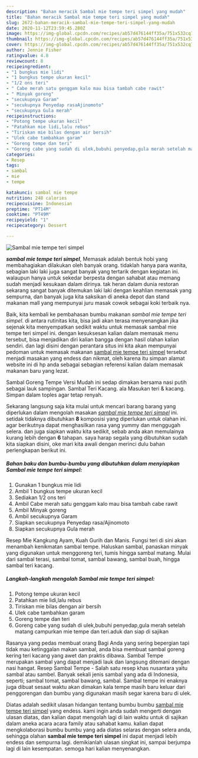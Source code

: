 ```yaml
---
description: "Bahan meracik Sambal mie tempe teri simpel yang mudah"
title: "Bahan meracik Sambal mie tempe teri simpel yang mudah"
slug: 2672-bahan-meracik-sambal-mie-tempe-teri-simpel-yang-mudah
date: 2020-11-12T23:59:45.280Z
image: https://img-global.cpcdn.com/recipes/ab57d476144ff35a/751x532cq70/sambal-mie-tempe-teri-simpel-foto-resep-utama.jpg
thumbnail: https://img-global.cpcdn.com/recipes/ab57d476144ff35a/751x532cq70/sambal-mie-tempe-teri-simpel-foto-resep-utama.jpg
cover: https://img-global.cpcdn.com/recipes/ab57d476144ff35a/751x532cq70/sambal-mie-tempe-teri-simpel-foto-resep-utama.jpg
author: Jennie Fisher
ratingvalue: 4.8
reviewcount: 8
recipeingredient:
- "1 bungkus mie lidi"
- "1 bungkus tempe ukuran kecil"
- "1/2 ons teri"
- " Cabe merah satu genggam kalo mau bisa tambah cabe rawit"
- " Minyak goreng"
- "secukupnya Garam"
- "secukupnya Penyedap rasaAjinomoto"
- "secukupnya Gula merah"
recipeinstructions:
- "Potong tempe ukuran kecil"
- "Patahkan mie lidi,lalu rebus"
- "Tiriskan mie bilas dengan air bersih"
- "Ulek cabe tambahkan garam"
- "Goreng tempe dan teri"
- "Goreng cabe yang sudah di ulek,bubuhi penyedap,gula merah setelah matang campurkan mie tempe dan teri.aduk dan siap di sajikan"
categories:
- Resep
tags:
- sambal
- mie
- tempe

katakunci: sambal mie tempe 
nutrition: 248 calories
recipecuisine: Indonesian
preptime: "PT14M"
cooktime: "PT49M"
recipeyield: "1"
recipecategory: Dessert

---
```



![Sambal mie tempe teri simpel](https://img-global.cpcdn.com/recipes/ab57d476144ff35a/751x532cq70/sambal-mie-tempe-teri-simpel-foto-resep-utama.jpg)

<b><i>sambal mie tempe teri simpel</i></b>, Memasak adalah bentuk hobi yang membahagiakan dilakukan oleh banyak orang. tidaklah hanya para wanita, sebagian laki laki juga sangat banyak yang tertarik dengan kegiatan ini. walaupun hanya untuk sekedar berpesta dengan sahabat atau memang sudah menjadi kesukaan dalam dirinya. tak heran dalam dunia restoran sekarang sangat banyak ditemukan laki laki dengan keahlian memasak yang sempurna, dan banyak juga kita saksikan di aneka depot dan stand makanan mall yang mempunyai juru masak cowok sebagai koki terbaik nya.

Baik, kita kembali ke pembahasan bumbu makanan <i>sambal mie tempe teri simpel</i>. di antara rutinitas kita, bisa jadi akan terasa menyenangkan jika sejenak kita menyempatkan sedikit waktu untuk memasak sambal mie tempe teri simpel ini. dengan kesuksesan kalian dalam memasak menu tersebut, bisa menjadikan diri kalian bangga dengan hasil olahan kalian sendiri. dan lagi disini dengan perantara situs ini kita akan mempunyai pedoman untuk memasak makanan <u>sambal mie tempe teri simpel</u> tersebut menjadi masakan yang endess dan nikmat, oleh karena itu simpan alamat website ini di hp anda sebagai sebagian referensi kalian dalam memasak makanan baru yang lezat.

Sambal Goreng Tempe Versi Mudah ini sedap dimakan bersama nasi putih sebagai lauk sampingan. Sambal Teri Kacang. ala Masukan teri &amp; kacang. Simpan dalam toples agar tetap renyah.


Sekarang langsung saja kita mulai untuk mencari barang barang yang diperlukan dalam mengolah masakan <u><i>sambal mie tempe teri simpel</i></u> ini. setidak tidaknya dibutuhkan <b>8</b> komposisi yang diperlukan untuk olahan ini. agar berikutnya dapat menghasilkan rasa yang yummy dan menggugah selera. dan juga siapkan waktu kita sedikit, sebab anda akan memulainya kurang lebih dengan <b>6</b> tahapan. saya harap segala yang dibutuhkan sudah kita siapkan disini, oke mari kita awali dengan merinci dulu bahan perlengkapan berikut ini.

<!--inarticleads1-->

##### Bahan baku dan bumbu-bumbu yang dibutuhkan dalam menyiapkan Sambal mie tempe teri simpel:

1. Gunakan 1 bungkus mie lidi
1. Ambil 1 bungkus tempe ukuran kecil
1. Sediakan 1/2 ons teri
1. Ambil  Cabe merah satu genggam kalo mau bisa tambah cabe rawit
1. Ambil  Minyak goreng
1. Ambil secukupnya Garam
1. Siapkan secukupnya Penyedap rasa/Ajinomoto
1. Siapkan secukupnya Gula merah


Resep Mie Kangkung Ayam, Kuah Gurih dan Manis. Fungsi teri di sini akan menambah kenikmatan sambal tempe. Haluskan sambal, panaskan minyak yang digunakan untuk menggoreng teri, tumis hingga sambal matang. Mulai dari sambal terasi, sambal tomat, sambal bawang, sambal buah, hingga sambal teri kacang. 

<!--inarticleads2-->

##### Langkah-langkah mengolah Sambal mie tempe teri simpel:

1. Potong tempe ukuran kecil
1. Patahkan mie lidi,lalu rebus
1. Tiriskan mie bilas dengan air bersih
1. Ulek cabe tambahkan garam
1. Goreng tempe dan teri
1. Goreng cabe yang sudah di ulek,bubuhi penyedap,gula merah setelah matang campurkan mie tempe dan teri.aduk dan siap di sajikan


Rasanya yang pedas membuat orang Bagi Anda yang sering bepergian tapi tidak mau ketinggalan makan sambal, anda bisa membuat sambal goreng kering teri kacang yang awet dan praktis dibawa. Sambal Tempe merupakan sambal yang dapat menjadi lauk dan langsung ditemani dengan nasi hangat. Resep Sambal Tempe - Salah satu resep khas nusantara yaitu sambal atau sambel. Banyak sekali jenis sambal yang ada di Indonesia, seperti; sambal tomat, sambal bawang, sambal. Sambal tempe ini enaknya juga dibuat sesaat waktu akan dimakan kala tempe masih baru keluar dari penggorengan dan bumbu yang digunakan masih segar karena baru di ulek. 

Diatas adalah sedikit ulasan hidangan tentang bumbu bumbu <u>sambal mie tempe teri simpel</u> yang endess. kami ingin anda sudah mengerti dengan ulasan diatas, dan kalian dapat mengolah lagi di lain waktu untuk di sajikan dalam aneka acara acara family atau sahabat kamu. kalian dapat mengkolaborasi bumbu bumbu yang ada diatas selaras dengan selera anda, sehingga olahan <b>sambal mie tempe teri simpel</b> ini dapat menjadi lebih endess dan sempurna lagi. demikianlah ulasan singkat ini, sampai berjumpa lagi di lain kesempatan. semoga hari kalian menyenangkan.
